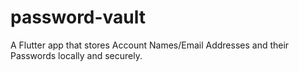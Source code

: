 # password-vault
A Flutter app that stores Account Names/Email Addresses and their Passwords locally and securely.
